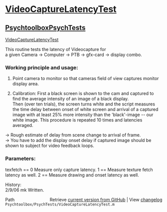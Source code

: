 # [VideoCaptureLatencyTest](VideoCaptureLatencyTest)
## [Psychtoolbox](Psychtoolbox)[PsychTests](PsychTests)

[VideoCaptureLatencyTest](VideoCaptureLatencyTest)  
  
This routine tests the latency of Videocapture for  
a given Camera -\> Computer -\> PTB -\> gfx-card -\> display combo.  
  
### Working principle and usage:  
  
1. Point camera to monitor so that cameras field of view captures monitor  
display area.  
  
2. Calibration: First a black screen is shown to the cam and captured to  
find the average intensity of an image of a black display.  
Then (over ten trials), the screen turns white and the script measures  
the time delay between onset of white screen and arrival of a captured  
image with at least 25% more intensity than the 'black'-image -- our  
white image. This procedure is repeated 10 times and latencies averaged.  
  
-\> Rough estimate of delay from scene change to arrival of frame.  
-\> You have to add the display onset delay if captured image should be  
shown to subject for video feedback loops.  
  
### Parameters:  
  
texfetch == 0 Measure only capture latency. 1 == Measure texture fetch  
latency as well. 2 == Measure drawing and onset latency as well.  
  
History:  
2/9/06 mk Written.  




<div class="code_header" style="text-align:right;">
  <span style="float:left;">Path&nbsp;&nbsp;</span> <span class="counter">Retrieve <a href=
  "https://raw.github.com/Psychtoolbox-3/Psychtoolbox-3/beta/Psychtoolbox/PsychTests/VideoCaptureLatencyTest.m">current version from GitHub</a> | View <a href=
  "https://github.com/Psychtoolbox-3/Psychtoolbox-3/commits/beta/Psychtoolbox/PsychTests/VideoCaptureLatencyTest.m">changelog</a></span>
</div>
<div class="code">
  <code>Psychtoolbox/PsychTests/VideoCaptureLatencyTest.m</code>
</div>

